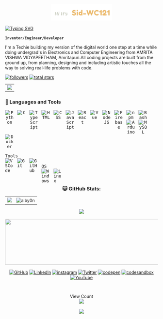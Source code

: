 <p align="center"><a href="https://Sid-WC121.github.io"><img width="40%"  alt="Hi it's Sid-WC121" src="./rdme-headerimg.png" /></a></p

<pi align="center">
    <a href="https://git.io/typing-svg"><img src="https://readme-typing-svg.herokuapp.com?font=Mukta&size=30&pause=1000&color=F000FF&width=435&lines=Electronics%2C+Software+Engineer;Full-Stack+Developer;UI%2FUX+Designer;Always++Picking+up+new+skills+" alt="Typing SVG" /></a>
</pi>

**`Inventor/Engineer/Developer`**

I'm a Techie building my version of the digital world one step at a time while doing undergrad's in Electronics and Computer Engineering from AMRITA VISHWA VIDYAPEETHAM, Amritapuri.All coding projects are built from the ground up, from planning, designing and including artistic touches all the way to solving real-life problems with code.

   <p align="left">
      <a href="https://github.com/Sid-WC121?tab=followers">
         <img alt="followers" title="Follow me on Github" src="https://custom-icon-badges.demolab.com/github/followers/Sid-WC121?color=236ad3&labelColor=1155ba&style=for-the-badge&logo=person-add&label=Follow&logoColor=white"/></a>
   <a href="https://github.com/Sid-WC121?tab=repositories&sort=stargazers">
    <img alt="total stars" title="Total stars on GitHub" src="https://custom-icon-badges.demolab.com/github/stars/Sid-WC121?color=55960c&style=for-the-badge&labelColor=488207&logo=star"/></a>
   </p>
<table align="center">
    <td align="center">
      <img src="https://github-profile-trophy.vercel.app/?username=Sid-WC121&theme=onedark&no-frame=true&no-bg=false&margin-w=4" />
    </td>   
</table>

   
### 🧰 Languages and Tools
<table>
<kbd>
    <p align="center">
    <img align="left" alt="Python" width="30px" style="padding-right:10px;" src="https://cdn.jsdelivr.net/gh/devicons/devicon/icons/python/python-original.svg" />
    <img align="left" alt="C" width="30px" style="padding-right:10px;" src="https://cdn.jsdelivr.net/gh/devicons/devicon/icons/c/c-line.svg" />
    <img align="left" alt="TypeScript" width="30px" style="padding-right:10px;" src="https://cdn.jsdelivr.net/gh/devicons/devicon/icons/typescript/typescript-plain.svg" />
    <img align="left" alt="HTML" width="30px" style="padding-right:10px;" src="https://cdn.jsdelivr.net/gh/devicons/devicon/icons/html5/html5-plain.svg" />
    <img align="left" alt="CSS" width="30px" style="padding-right:10px;" src="https://cdn.jsdelivr.net/gh/devicons/devicon/icons/css3/css3-plain.svg" />
    <img align="left" alt="JavaScript" width="30px" style="padding-right:10px;" src="https://cdn.jsdelivr.net/gh/devicons/devicon/icons/javascript/javascript-plain.svg" />
    <img align="left" alt="React" width="30px" style="padding-right:10px;" src="https://cdn.jsdelivr.net/gh/devicons/devicon/icons/react/react-original.svg" />
    <img align="left" alt="Vue" width="30px" style="padding-right:10px;" src="https://cdn.jsdelivr.net/gh/devicons/devicon/icons/vuejs/vuejs-original.svg" />
    <img align="left" alt="NodeJS" width="30px" style="padding-right:10px;" src="https://cdn.jsdelivr.net/gh/devicons/devicon/icons/nodejs/nodejs-original.svg" />
    <img align="left" alt="Firebase" width="30px" style="padding-right:10px;" src="https://cdn.jsdelivr.net/gh/devicons/devicon/icons/firebase/firebase-plain.svg" />
    <img align="left" alt="npm" width="30px" style="padding-right:10px;" src="https://cdn.jsdelivr.net/gh/devicons/devicon/icons/npm/npm-original-wordmark.svg" />
    <img align="left" alt="Bash" width="30px" style="padding-right:10px;" src="https://cdn.jsdelivr.net/gh/devicons/devicon/icons/bash/bash-original.svg" />
    <img align="left" alt="Arduino" width="30px" style="padding-right:10px;" src="https://cdn.jsdelivr.net/gh/devicons/devicon/icons/arduino/arduino-original-wordmark.svg" />
    <img align="left" alt="MySQL" width="30px" style="padding-right:10px;" src="https://cdn.jsdelivr.net/gh/devicons/devicon/icons/mysql/mysql-original-wordmark.svg" />
    <img align="left" alt="Docker" width="30px" style="padding-right:10px;" src="https://cdn.jsdelivr.net/gh/devicons/devicon/icons/docker/docker-original.svg" />
    </p>
</kbd>
</table>
<kbd>
    <kbd>Tools</kbd>
    <br>
    <img align="left" alt="VSCode" width="30px" style="padding-right:10px;" src="https://cdn.jsdelivr.net/gh/devicons/devicon/icons/vscode/vscode-original.svg"/>
    <img align="left" alt="Git" width="30px" style="padding-right:10px;" src="https://cdn.jsdelivr.net/gh/devicons/devicon/icons/git/git-original.svg" />
    <img align="left" alt="GitHub" width="30px" style="padding-right:10px;" src="https://img.icons8.com/fluency/48/null/github.png" />
    <br>    
</kbd>
<kbd>
    <kbd>OS</kbd>
    <br>
    <img align="left" alt="Windows" width="30px" style="padding-right:10px;" src="https://img.icons8.com/color/48/null/windows-10.png" />
    <img align="left" alt="Linux" width="30px" style="padding-right:10px;" src="https://cdn.jsdelivr.net/gh/devicons/devicon/icons/linux/linux-original.svg" />
    <br>
</kbd>



# 
<h3 align="center"> 
  🐱 GitHub Stats: </h3>
<table>
  <tr>
    <td>
      <img src="https://github-readme-stats.vercel.app/api?username=Sid-WC121&theme=chartreuse-dark&show_icons=true)](https://github.com/anuraghazra/github-readme-stats" />
    </td>
    <td>
      <img src="https://github-readme-stats.vercel.app/api/top-langs?username=Sid-WC121&show_icons=true&locale=en&layout=compact&theme=dark" alt="alby0n" />
    </td>
  </tr>
</table>
<p align="center">
    <img src="https://github-readme-streak-stats.herokuapp.com/?user=Sid-WC121&theme=chartreuse-dark&hide_border=false"/>
</p>

<div id="header" align="center">
  <img src="https://media.giphy.com/media/kdiLau77NE9Z8vxGSO/giphy.gif" height="150" width="700"/>
</div>

<p align="center">
    <a href="https://github.com/Sid-WC121" ><img src="https://img.icons8.com/bubbles/50/000000/github.png" alt="GitHub" height='40'/></a>
    <a href="https://www.linkedin.com/in/sidharth-p-159948241/"><img src="https://img.icons8.com/bubbles/50/000000/linkedin.png" alt="LinkedIn" height='40'/></a>
    <a href="https://www.instagram.com/sid_WC121/"><img src="https://img.icons8.com/bubbles/50/null/instagram-new--v2.png" alt='instagram' height='40'/></a>
    <a href="https://twitter.com/Sid_WC121"><img src="https://img.icons8.com/bubbles/50/000000/twitter-circled.png" alt="Twitter" height='40'/></a>
    <a href="https://codepen.io/Sid-WC121"><img src="https://img.icons8.com/ios-filled/50/FFFFFF/codepen.png" alt='codepen' height='40'/></a>
    <a href="https://codesandbox.io/u/Sid-WC121"><img src="https://img.icons8.com/external-tal-revivo-green-tal-revivo/36/null/external-codesandbox-an-online-code-editor-and-sharing-web-application-projects-logo-green-tal-revivo.png" alt='codesandbox' height='40'/></a>
     <a href="https://www.youtube.com/channel/UCbSK5Mx7mUbdkxwUw1xW7Sg"><img src="https://img.icons8.com/bubbles/50/null/youtube.png" alt='YouTube' height='40'/></a>
</p>

<br/>

<p align="center"> 
  View Count<br>
  <img src="https://profile-counter.glitch.me/Sid-WC121/count.svg" />
</p>
<!---
Sid-WC121/Sid-WC121 is a ✨ special ✨ repository because its `README.md` (this file) appears on your GitHub profile.
You can click the Preview link to take a look at your changes.
--->


<p align="center">
  <img src="https://capsule-render.vercel.app/api?type=waving&color=gradient&height=60&section=footer"/>
</p>
